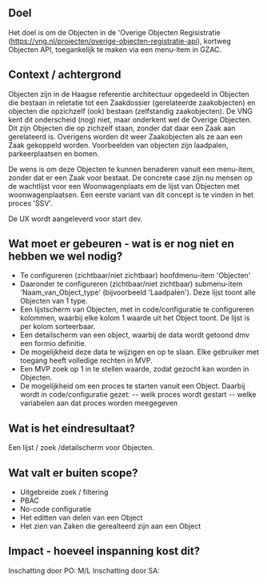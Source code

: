 ## Doel

Het doel is om de Objecten in de 'Overige Objecten Regisistratie (https://vng.nl/projecten/overige-objecten-registratie-api), kortweg Objecten API, toegankelijk te 
maken via een menu-item in GZAC. 

## Context / achtergrond

Objecten zijn in de Haagse referentie architectuur opgedeeld in Objecten die bestaan in reletatie tot een Zaakdossier (gerelateerde zaakobjecten) en objecten die opzichzelf (ook) bestaan (zelfstandig zaakobjecten). De VNG kent dit onderscheid (nog) niet, maar onderkent wel de Overige Objecten. Dit zijn Objecten die op zichzelf staan, zonder dat daar een Zaak aan gerelateerd is. Overigens worden dit weer Zaakobjecten als ze aan een Zaak gekoppeld worden. 
Voorbeelden van objecten zijn laadpalen, parkeerplaatsen en bomen. 

De wens is om deze Objecten te kunnen benaderen vanuit een menu-item, zonder dat er een Zaak voor bestaat. De concrete case zijn nu mensen op de wachtlijst voor een Woonwagenplaats em de lijst van Objecten met woonwagenplaatsen. Een eerste variant van dit concept is te vinden in het proces 'SSV'. 

De UX wordt aangeleverd voor start dev. 

## Wat moet er gebeuren - wat is er nog niet en hebben we wel nodig?

- Te configureren (zichtbaar/niet zichtbaar) hoofdmenu-item 'Objecten'
- Daaronder te configureren (zichtbaar/niet zichtbaar) submenu-item 'Naam_van_Object_type' (bijvoorbeeld 'Laadpalen'). Deze lijst toont alle Objecten van 1 type. 
- Een lijstscherm van Objecten, met in code/configuratie te configureren kolommen, waarbij elke kolom 1 waarde uit het Object toont. De lijst is per kolom sorteerbaar.
- Een detailscherm van een object, waarbij de data wordt getoond dmv een formio definitie. 
- De mogelijkheid deze data te wijzigen en op te slaan. Elke gebruiker met toegang heeft volledige rechten in MVP. 
- Een MVP zoek op 1 in te stellen waarde, zodat gezocht kan worden in Objecten.
- De mogelijkheid om een proces te starten vanuit een Object. Daarbij wordt in code/configuratie gezet: 
-- welk proces wordt gestart
-- welke variabelen aan dat proces worden meegegeven

## Wat is het eindresultaat?

Een lijst / zoek /detailscherm voor Objecten. 

## Wat valt er buiten scope?

- Uitgebreide zoek / filtering
- PBAC
- No-code configuratie
- Het editten van delen van een Object
- Het zien van Zaken die gerealteerd zijn aan een Object

## Impact - hoeveel inspanning kost dit? 
Inschatting door PO: M/L
Inschatting door SA: 
